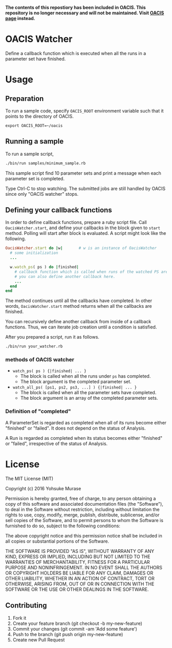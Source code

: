 **The contents of this repostiory has been included in OACIS. This repository is no longer necessary and will not be maintained. Visit [OACIS page](https://github.com/crest-cassia/oacis) instead.**

# OACIS Watcher

Define a callback function which is executed when all the runs in a parameter set have finished.


# Usage

## Preparation

To run a sample code, specify `OACIS_ROOT` environment variable such that it points to the directory of OACIS.

```
export OACIS_ROOT=~/oacis
```

## Running a sample

To run a sample script,

```sh
./bin/run samples/minimum_sample.rb
```

This sample script find 10 parameter sets and print a message when each parameter set is completed.

Type Ctrl-C to stop watching. The submitted jobs are still handled by OACIS since only "OACIS watcher" stops.

## Defining your callback functions

In order to define callback functions, prepare a ruby script file.
Call `OacisWatcher.start`, and define your callbacks in the block given to `start` method. Polling will start after block is evaluated.
A script might look like the following.

```ruby
OacisWatcher.start do |w|       # w is an instance of OacisWatcher
  # some initialization
  ...

  w.watch_ps( ps ) do |finished|
    # callback function which is called when runs of the watched PS are finished.
    # you can also define another callback here.
    ...
  end
end
```

The method continues until all the callbacks have completed. In other words, `OacisWatcher.start` method returns when all the callbacks are finished.

You can recursively define another callback from inside of a callback functions. Thus, we can iterate job creation until a condition is satisfied.

After you prepared a script, run it as follows.

```sh
./bin/run your_watcher.rb
```

### methods of OACIS watcher

- `watch_ps( ps ) {|finished| ... }`
    - The block is called when all the runs under `ps` has completed.
    - The block argument is the completed parameter set.
- `watch_all_ps( [ps1, ps2, ps3, ...] ) {|finished| ... }`
    - The block is called when all the parameter sets have completed.
    - The block argument is an array of the completed parameter sets.

### Definition of "completed"

A ParameterSet is regarded as completed when all of its runs become either "finished" or "failed".
It does not depend on the status of Analysis.

A Run is regarded as completed when its status becomes either "finished" or "failed", irrespective of the status of Analysis.

# License

The MIT License (MIT)

Copyright (c) 2016 Yohsuke Murase

Permission is hereby granted, free of charge, to any person obtaining a copy of this software and associated documentation files (the "Software"), to deal in the Software without restriction, including without limitation the rights to use, copy, modify, merge, publish, distribute, sublicense, and/or sell copies of the Software, and to permit persons to whom the Software is furnished to do so, subject to the following conditions:

The above copyright notice and this permission notice shall be included in all copies or substantial portions of the Software.

THE SOFTWARE IS PROVIDED "AS IS", WITHOUT WARRANTY OF ANY KIND, EXPRESS OR IMPLIED, INCLUDING BUT NOT LIMITED TO THE WARRANTIES OF MERCHANTABILITY, FITNESS FOR A PARTICULAR PURPOSE AND NONINFRINGEMENT. IN NO EVENT SHALL THE AUTHORS OR COPYRIGHT HOLDERS BE LIABLE FOR ANY CLAIM, DAMAGES OR OTHER LIABILITY, WHETHER IN AN ACTION OF CONTRACT, TORT OR OTHERWISE, ARISING FROM, OUT OF OR IN CONNECTION WITH THE SOFTWARE OR THE USE OR OTHER DEALINGS IN THE SOFTWARE.

## Contributing

1. Fork it
1. Create your feature branch (git checkout -b my-new-feature)
1. Commit your changes (git commit -am 'Add some feature')
1. Push to the branch (git push origin my-new-feature)
1. Create new Pull Request

